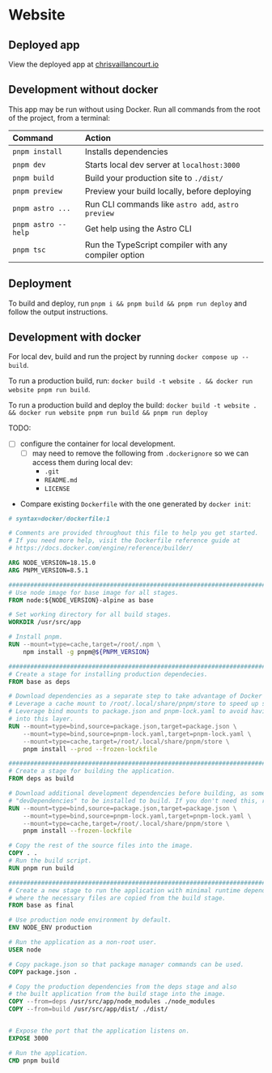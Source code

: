 # Website

## Deployed app

View the deployed app at
[chrisvaillancourt.io](https://www.chrisvaillancourt.io/)

## Development without docker

This app may be run without using Docker. Run all commands from the root of the
project, from a terminal:

| Command             | Action                                               |
| :------------------ | :--------------------------------------------------- |
| `pnpm install`      | Installs dependencies                                |
| `pnpm dev`          | Starts local dev server at `localhost:3000`          |
| `pnpm build`        | Build your production site to `./dist/`              |
| `pnpm preview`      | Preview your build locally, before deploying         |
| `pnpm astro ...`    | Run CLI commands like `astro add`, `astro preview`   |
| `pnpm astro --help` | Get help using the Astro CLI                         |
| `pnpm tsc`          | Run the TypeScript compiler with any compiler option |

## Deployment

To build and deploy, run `pnpm i && pnpm build && pnpm run deploy` and follow
the output instructions.

## Development with docker

For local dev, build and run the project by running `docker compose up --build`.

To run a production build, run:
`docker build -t website . && docker run website pnpm run build`.

To run a production build and deploy the build:
`docker build -t website . && docker run website pnpm run build && pnpm run deploy`

TODO:

- [ ] configure the container for local development.
  - [ ] may need to remove the following from `.dockerignore` so we can access
        them during local dev:
    - `.git`
    - `README.md`
    - `LICENSE`
- Compare existing `Dockerfile` with the one generated by `docker init`:

```Dockerfile
# syntax=docker/dockerfile:1

# Comments are provided throughout this file to help you get started.
# If you need more help, visit the Dockerfile reference guide at
# https://docs.docker.com/engine/reference/builder/

ARG NODE_VERSION=18.15.0
ARG PNPM_VERSION=8.5.1

################################################################################
# Use node image for base image for all stages.
FROM node:${NODE_VERSION}-alpine as base

# Set working directory for all build stages.
WORKDIR /usr/src/app

# Install pnpm.
RUN --mount=type=cache,target=/root/.npm \
    npm install -g pnpm@${PNPM_VERSION}

################################################################################
# Create a stage for installing production dependecies.
FROM base as deps

# Download dependencies as a separate step to take advantage of Docker's caching.
# Leverage a cache mount to /root/.local/share/pnpm/store to speed up subsequent builds.
# Leverage bind mounts to package.json and pnpm-lock.yaml to avoid having to copy them
# into this layer.
RUN --mount=type=bind,source=package.json,target=package.json \
    --mount=type=bind,source=pnpm-lock.yaml,target=pnpm-lock.yaml \
    --mount=type=cache,target=/root/.local/share/pnpm/store \
    pnpm install --prod --frozen-lockfile

################################################################################
# Create a stage for building the application.
FROM deps as build

# Download additional development dependencies before building, as some projects require
# "devDependencies" to be installed to build. If you don't need this, remove this step.
RUN --mount=type=bind,source=package.json,target=package.json \
    --mount=type=bind,source=pnpm-lock.yaml,target=pnpm-lock.yaml \
    --mount=type=cache,target=/root/.local/share/pnpm/store \
    pnpm install --frozen-lockfile

# Copy the rest of the source files into the image.
COPY . .
# Run the build script.
RUN pnpm run build

################################################################################
# Create a new stage to run the application with minimal runtime dependencies
# where the necessary files are copied from the build stage.
FROM base as final

# Use production node environment by default.
ENV NODE_ENV production

# Run the application as a non-root user.
USER node

# Copy package.json so that package manager commands can be used.
COPY package.json .

# Copy the production dependencies from the deps stage and also
# the built application from the build stage into the image.
COPY --from=deps /usr/src/app/node_modules ./node_modules
COPY --from=build /usr/src/app/dist/ ./dist/


# Expose the port that the application listens on.
EXPOSE 3000

# Run the application.
CMD pnpm build

```
